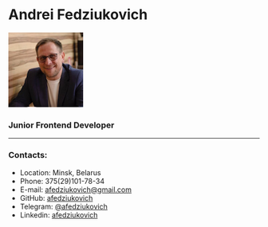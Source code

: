 # Andrei Fedziukovich

![Andrei Fedziukovich](andrei.jpg "Andrei Fedziukovich")
### Junior Frontend Developer

------
### Contacts:

* Location: Minsk, Belarus
* Phone: 375(29)101-78-34
* E-mail: afedziukovich@gmail.com
* GitHub: [afedziukovich](https://github.com/afedziukovich)
* Telegram: [@afedziukovich](https://t.me/afedziukovich)
* Linkedin: [afedziukovich](https://www.linkedin.com/in/afedziukovich/)